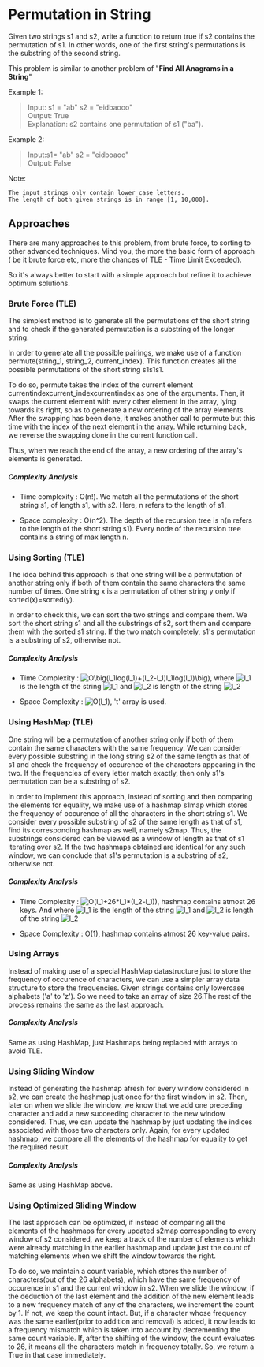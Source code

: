 # Permutation in String
Given two strings s1 and s2, write a function to return true if s2 contains the permutation of s1. In other words, one of the first string's permutations is the substring of the second string.

This problem is similar to another problem of "**Find All Anagrams in a String**"

Example 1:

> Input: s1 = "ab" s2 = "eidbaooo"   
> Output: True   
>Explanation: s2 contains one permutation of s1 ("ba").

Example 2:

>Input:s1= "ab" s2 = "eidboaoo"   
Output: False



Note:

    The input strings only contain lower case letters.
    The length of both given strings is in range [1, 10,000].

## Approaches

There are many approaches to this problem, from brute force, to sorting to 
other advanced techniques. Mind you, the more the basic form of approach (
be it brute force etc, more the chances of TLE - Time Limit Exceeded).

So it's always better to start with a simple approach but refine it to
achieve optimum solutions.

### Brute Force (TLE)
The simplest method is to generate all the permutations of the short string and to check if the generated permutation is a substring of the longer string.

In order to generate all the possible pairings, we make use of a function permute(string_1, string_2, current_index). This function creates all the possible permutations of the short string s1s1s1.

To do so, permute takes the index of the current element currentindexcurrent_indexcurrenti​ndex as one of the arguments. Then, it swaps the current element with every other element in the array, lying towards its right, so as to generate a new ordering of the array elements. After the swapping has been done, it makes another call to permute but this time with the index of the next element in the array. While returning back, we reverse the swapping done in the current function call.

Thus, when we reach the end of the array, a new ordering of the array's elements is generated.

##### Complexity Analysis

* Time complexity : O(n!). We match all the permutations of the short string s1, of length s1, with s2. Here, n refers to the length of s1.

* Space complexity : O(n^2). The depth of the recursion tree is n(n refers to the length of the short string s1). Every node of the recursion tree contains a string of max length n.

### Using Sorting (TLE)
The idea behind this approach is that one string will be a permutation of another string only if both of them contain the same characters the same number of times. One string x is a permutation of other string y only if sorted(x)=sorted(y).

In order to check this, we can sort the two strings and compare them. We sort the short string s1 and all the substrings of s2, sort them and compare them with the sorted s1 string. If the two match completely, s1's permutation is a substring of s2, otherwise not.

##### Complexity Analysis

* Time Complexity : <img src="https://latex.codecogs.com/gif.latex?O\big(l_1log(l_1)&plus;(l_2-l_1)l_1log(l_1)\big)" title="O\big(l_1log(l_1)+(l_2-l_1)l_1log(l_1)\big)" />, where 
<img src="https://latex.codecogs.com/gif.latex?l_1" title="l_1" /> is the length of the string <img src="https://latex.codecogs.com/gif.latex?l_1" title="l_1" />
and <img src="https://latex.codecogs.com/gif.latex?l_2" title="l_2" /> is length of the string <img src="https://latex.codecogs.com/gif.latex?l_2" title="l_2" />

* Space Complexity : <img src="https://latex.codecogs.com/gif.latex?O(l_1)" title="O(l_1)" />, 't' array is used.

### Using HashMap (TLE)
One string will be a permutation of another string only if both of them contain the same characters with the same frequency. We can consider every possible substring in the long string s2 of the same length as that of s1 and check the frequency of occurence of the characters appearing in the two. If the frequencies of every letter match exactly, then only s1's permutation can be a substring of s2.

In order to implement this approach, instead of sorting and then comparing the elements for equality, we make use of a hashmap s1map which stores the frequency of occurence of all the characters in the short string s1. We consider every possible substring of s2 of the same length as that of s1, find its corresponding hashmap as well, namely s2map. Thus, the substrings considered can be viewed as a window of length as that of s1 iterating over s2. If the two hashmaps obtained are identical for any such window, we can conclude that s1's permutation is a substring of s2, otherwise not.

##### Complexity Analysis
      
* Time Complexity : <img src="https://latex.codecogs.com/gif.latex?O(l_1&plus;26*l_1*(l_2-l_1))" title="O(l_1+26*l_1*(l_2-l_1))" />, hashmap contains atmost 26 keys. And where 
    <img src="https://latex.codecogs.com/gif.latex?l_1" title="l_1" /> is the length of the string <img src="https://latex.codecogs.com/gif.latex?l_1" title="l_1" />
    and <img src="https://latex.codecogs.com/gif.latex?l_2" title="l_2" /> is length of the string <img src="https://latex.codecogs.com/gif.latex?l_2" title="l_2" />
           
* Space Complexity : O(1), hashmap contains atmost 26 key-value pairs.

### Using Arrays
Instead of making use of a special HashMap datastructure just to store the frequency of occurence of characters, we can use a simpler array data structure to store the frequencies. Given strings contains only lowercase alphabets ('a' to 'z'). So we need to take an array of size 26.The rest of the process remains the same as the last approach.

##### Complexity Analysis
Same as using HashMap, just Hashmaps being replaced with arrays to avoid TLE.

### Using Sliding Window
Instead of generating the hashmap afresh for every window considered in s2, we can create the hashmap just once for the first window in s2. Then, later on when we slide the window, we know that we add one preceding character and add a new succeeding character to the new window considered. Thus, we can update the hashmap by just updating the indices associated with those two characters only. Again, for every updated hashmap, we compare all the elements of the hashmap for equality to get the required result.

##### Complexity Analysis
Same as using HashMap above.

### Using Optimized Sliding Window
The last approach can be optimized, if instead of comparing all the elements of the hashmaps for every updated s2map corresponding to every window of s2 considered, we keep a track of the number of elements which were already matching in the earlier hashmap and update just the count of matching elements when we shift the window towards the right.

To do so, we maintain a count variable, which stores the number of characters(out of the 26 alphabets), which have the same frequency of occurence in s1 and the current window in s2. When we slide the window, if the deduction of the last element and the addition of the new element leads to a new frequency match of any of the characters, we increment the count by 1. If not, we keep the count intact. But, if a character whose frequency was the same earlier(prior to addition and removal) is added, it now leads to a frequency mismatch which is taken into account by decrementing the same count variable. If, after the shifting of the window, the count evaluates to 26, it means all the characters match in frequency totally. So, we return a True in that case immediately.


                                                                                   
